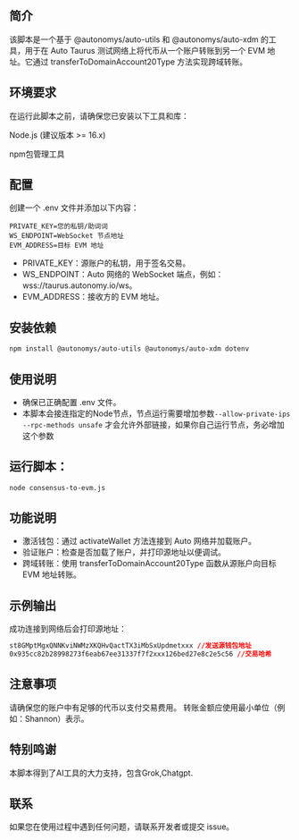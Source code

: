 ## 简介

该脚本是一个基于 @autonomys/auto-utils 和 @autonomys/auto-xdm 的工具，用于在 Auto Taurus 测试网络上将代币从一个账户转账到另一个 EVM 地址。它通过 transferToDomainAccount20Type 方法实现跨域转账。

## 环境要求

在运行此脚本之前，请确保您已安装以下工具和库：

Node.js (建议版本 >= 16.x)

npm包管理工具

## 配置

创建一个 .env 文件并添加以下内容：

```env
PRIVATE_KEY=您的私钥/助词词
WS_ENDPOINT=WebSocket 节点地址
EVM_ADDRESS=目标 EVM 地址
```

- PRIVATE_KEY：源账户的私钥，用于签名交易。
- WS_ENDPOINT：Auto 网络的 WebSocket 端点，例如：wss://taurus.autonomy.io/ws。
- EVM_ADDRESS：接收方的 EVM 地址。

## 安装依赖

``` bash
npm install @autonomys/auto-utils @autonomys/auto-xdm dotenv
```
## 使用说明

- 确保已正确配置 .env 文件。
- 本脚本会接连指定的Node节点，节点运行需要增加参数`--allow-private-ips --rpc-methods unsafe` 才会允许外部链接，如果你自己运行节点，务必增加这个参数


## 运行脚本：

``` bash
node consensus-to-evm.js
```

##  功能说明

- 激活钱包：通过 activateWallet 方法连接到 Auto 网络并加载账户。
- 验证账户：检查是否加载了账户，并打印源地址以便调试。
- 跨域转账：使用 transferToDomainAccount20Type 函数从源账户向目标 EVM 地址转账。

## 示例输出
成功连接到网络后会打印源地址：
``` css
st8GMptMgxQNNKviNWMzXKQHvQactTX3iMbSxUpdmetxxx //发送源钱包地址
0x935cc82b28998273f6eab67ee31337f7f2xxx126bed27e8c2e5c56 //交易哈希
```

## 注意事项

请确保您的账户中有足够的代币以支付交易费用。
转账金额应使用最小单位（例如：Shannon）表示。

## 特别鸣谢
本脚本得到了AI工具的大力支持，包含Grok,Chatgpt.

## 联系
如果您在使用过程中遇到任何问题，请联系开发者或提交 issue。
